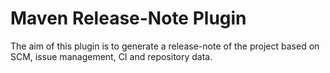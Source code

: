 Maven Release-Note Plugin
=========================

The aim of this plugin is to generate a release-note of the project 
based on SCM, issue management, CI and repository data.
